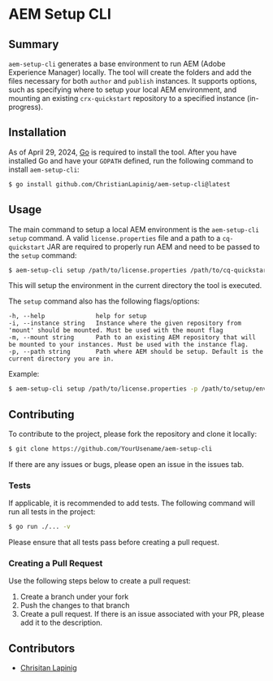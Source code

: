 # AEM Setup CLI

## Summary

`aem-setup-cli` generates a base environment to run AEM (Adobe Experience Manager)
locally. The tool will create the folders and add the files necessary for both `author`
and `publish` instances. It supports options, such as specifying where to setup
your local AEM environment, and mounting an existing `crx-quickstart` repository to a specified instance (in-progress).

## Installation

As of April 29, 2024, [Go](https://go.dev/) is required to install the tool. After
you have installed Go and have your `GOPATH` defined, run the following command to install `aem-setup-cli`:

```bash
$ go install github.com/ChristianLapinig/aem-setup-cli@latest
```

## Usage

The main command to setup a local AEM environment is the `aem-setup-cli setup` command.
A valid `license.properties` file and a path to a `cq-quickstart` JAR are required to properly run AEM and need to be
passed to the `setup` command:

```bash
$ aem-setup-cli setup /path/to/license.properties /path/to/cq-quickstart.jar
```

This will setup the environment in the current directory the tool is executed.

The `setup` command also has the following flags/options:

```
-h, --help              help for setup
-i, --instance string   Instance where the given repository from 'mount' should be mounted. Must be used with the mount flag
-m, --mount string      Path to an existing AEM repository that will be mounted to your instances. Must be used with the instance flag.
-p, --path string       Path where AEM should be setup. Default is the current directory you are in.
```

Example:

```bash
$ aem-setup-cli setup /path/to/license.properties -p /path/to/setup/env -m /path/to/crx-quickstart -i author
```

## Contributing

To contribute to the project, please fork the repository and clone it locally:

```bash
$ git clone https://github.com/YourUsename/aem-setup-cli
```

If there are any issues or bugs, please open an issue in the issues tab.

### Tests

If applicable, it is recommended to add tests. The following command will run all tests in the
project:

```bash
$ go run ./... -v
```

Please ensure that all tests pass before creating a pull request.

### Creating a Pull Request

Use the following steps below to create a pull request:

1. Create a branch under your fork
2. Push the changes to that branch
3. Create a pull request. If there is an issue associated with your PR, please add it
   to the description.

## Contributors

- [Chrisitan Lapinig](https://github.com/ChristianLapinig)
